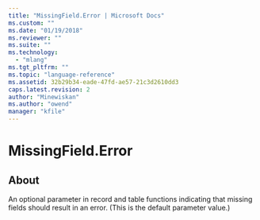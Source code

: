 ```yaml
---
title: "MissingField.Error | Microsoft Docs"
ms.custom: ""
ms.date: "01/19/2018"
ms.reviewer: ""
ms.suite: ""
ms.technology: 
  - "mlang"
ms.tgt_pltfrm: ""
ms.topic: "language-reference"
ms.assetid: 32b29b34-eade-47fd-ae57-21c3d2610dd3
caps.latest.revision: 2
author: "Minewiskan"
ms.author: "owend"
manager: "kfile"
---
```

# MissingField.Error
## About
An optional parameter in record and table functions indicating that missing fields should result in an error. (This is the default parameter value.)

